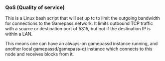### QoS (Quality of service) ###

This is a Linux bash script that will set up tc to limit the outgoing bandwidth for connections to the Gamepass network. It limits outbound TCP traffic with a source or destination port of 5315, but not if the destination IP is within a LAN.

This means one can have an always-on gamepassd instance running, and another local gamepassd/gamepass-qt instance which connects to this node and receives blocks from it.
